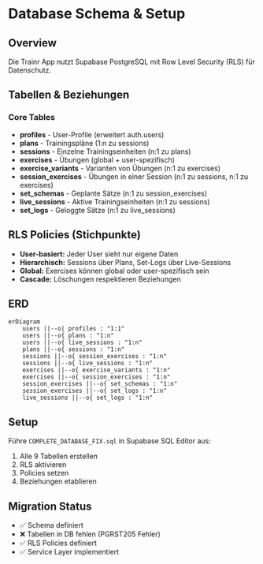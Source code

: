 # Database Schema & Setup

## Overview
Die Trainr App nutzt Supabase PostgreSQL mit Row Level Security (RLS) für Datenschutz.

## Tabellen & Beziehungen

### Core Tables
- **profiles** - User-Profile (erweitert auth.users)
- **plans** - Trainingspläne (1:n zu sessions)
- **sessions** - Einzelne Trainingseinheiten (n:1 zu plans)
- **exercises** - Übungen (global + user-spezifisch)
- **exercise_variants** - Varianten von Übungen (n:1 zu exercises)
- **session_exercises** - Übungen in einer Session (n:1 zu sessions, n:1 zu exercises)
- **set_schemas** - Geplante Sätze (n:1 zu session_exercises)
- **live_sessions** - Aktive Trainingseinheiten (n:1 zu sessions)
- **set_logs** - Geloggte Sätze (n:1 zu live_sessions)

## RLS Policies (Stichpunkte)
- **User-basiert:** Jeder User sieht nur eigene Daten
- **Hierarchisch:** Sessions über Plans, Set-Logs über Live-Sessions
- **Global:** Exercises können global oder user-spezifisch sein
- **Cascade:** Löschungen respektieren Beziehungen

## ERD
```mermaid
erDiagram
    users ||--o| profiles : "1:1"
    users ||--o{ plans : "1:n"
    users ||--o{ live_sessions : "1:n"
    plans ||--o{ sessions : "1:n"
    sessions ||--o{ session_exercises : "1:n"
    sessions ||--o{ live_sessions : "1:n"
    exercises ||--o{ exercise_variants : "1:n"
    exercises ||--o{ session_exercises : "1:n"
    session_exercises ||--o{ set_schemas : "1:n"
    session_exercises ||--o{ set_logs : "1:n"
    live_sessions ||--o{ set_logs : "1:n"
```

## Setup
Führe `COMPLETE_DATABASE_FIX.sql` in Supabase SQL Editor aus:
1. Alle 9 Tabellen erstellen
2. RLS aktivieren
3. Policies setzen
4. Beziehungen etablieren

## Migration Status
- ✅ Schema definiert
- ❌ Tabellen in DB fehlen (PGRST205 Fehler)
- ✅ RLS Policies definiert
- ✅ Service Layer implementiert
